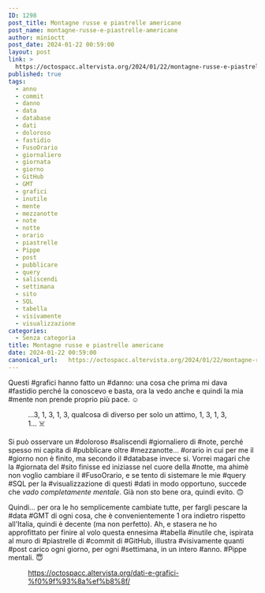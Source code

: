 ```yaml
---
ID: 1298
post_title: Montagne russe e piastrelle americane
post_name: montagne-russe-e-piastrelle-americane
author: minioctt
post_date: 2024-01-22 00:59:00
layout: post
link: >
  https://octospacc.altervista.org/2024/01/22/montagne-russe-e-piastrelle-americane/
published: true
tags:
  - anno
  - commit
  - danno
  - data
  - database
  - dati
  - doloroso
  - fastidio
  - FusoOrario
  - giornaliero
  - giornata
  - giorno
  - GitHub
  - GMT
  - grafici
  - inutile
  - mente
  - mezzanotte
  - note
  - notte
  - orario
  - piastrelle
  - Pippe
  - post
  - pubblicare
  - query
  - saliscendi
  - settimana
  - sito
  - SQL
  - tabella
  - visivamente
  - visualizzazione
categories:
  - Senza categoria
title: Montagne russe e piastrelle americane
date: 2024-01-22 00:59:00
canonical_url:   https://octospacc.altervista.org/2024/01/22/montagne-russe-e-piastrelle-americane/
---
```

<!-- wp:paragraph -->
<p>Questi #grafici hanno fatto un #danno: una cosa che prima mi dava #fastidio perché la conoscevo e basta, ora la vedo anche e quindi la mia #mente non prende proprio più pace. ☺️</p>
<!-- /wp:paragraph -->

<!-- wp:paragraph -->
<p></p>
<!-- /wp:paragraph -->

<!-- wp:image {"id":1299,"sizeSlug":"full","linkDestination":"none"} -->
<figure class="wp-block-image size-full"><img src="{{site.cdnurl}}/assets/uploads/2024/01/Screenshot-from-2024-01-22-00-57-28.png" alt="" class="wp-image-1299"/><figcaption class="wp-element-caption">...3, 1, 3, 1, 3, qualcosa di diverso per solo un attimo, 1, 3, 1, 3, 1... ☠️</figcaption></figure>
<!-- /wp:image -->

<!-- wp:paragraph -->
<p></p>
<!-- /wp:paragraph -->

<!-- wp:paragraph -->
<p>Si può osservare un #doloroso #saliscendi #giornaliero di #note, perché spesso mi capita di #pubblicare oltre #mezzanotte... #orario in cui per me il #giorno non è finito, ma secondo il #database invece si. Vorrei magari che la #giornata del #sito finisse ed iniziasse nel cuore della #notte, ma ahimè non voglio cambiare il #FusoOrario, e se tento di sistemare le mie #query #SQL per la #visualizzazione di questi #dati in modo opportuno, succede che <em>vado completamente mentale</em>. Già non sto bene ora, quindi evito. 🙃️</p>
<!-- /wp:paragraph -->

<!-- wp:paragraph -->
<p>Quindi... per ora le ho semplicemente cambiate tutte, per fargli pescare la #data #GMT di ogni cosa, che è convenientemente 1 ora indietro rispetto all'Italia, quindi è decente (ma non perfetto). Ah, e stasera ne ho approfittato per finire al volo questa ennesima #tabella #inutile che, ispirata al muro di #piastrelle di #commit di #GitHub, illustra #visivamente quanti #post carico ogni giorno, per ogni #settimana, in un intero #anno. #Pippe mentali. 😇️</p>
<!-- /wp:paragraph -->

<!-- wp:paragraph -->
<p></p>
<!-- /wp:paragraph -->

<!-- wp:image {"id":1300,"sizeSlug":"full","linkDestination":"none"} -->
<figure class="wp-block-image size-full"><img src="{{site.cdnurl}}/assets/uploads/2024/01/Untitled.png" alt="" class="wp-image-1300"/><figcaption class="wp-element-caption"><a href="dati-e-grafici-%f0%9f%93%8a%ef%b8%8f/">https://octospacc.altervista.org/dati-e-grafici-%f0%9f%93%8a%ef%b8%8f/</a></figcaption></figure>
<!-- /wp:image -->